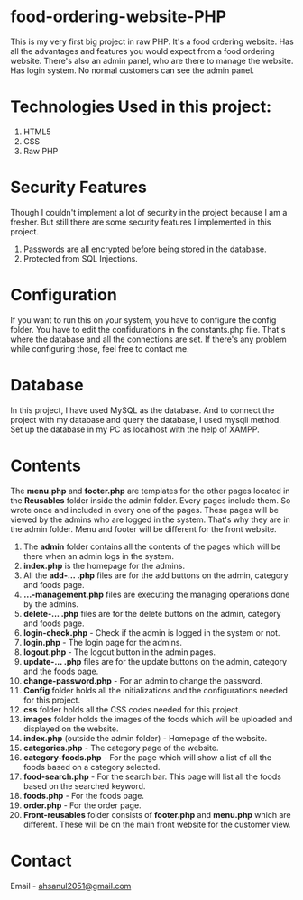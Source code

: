 # food-ordering-website-PHP
This is my very first big project in raw PHP. It's a food ordering website. Has all the advantages and features you would expect from a food ordering website. There's also an admin panel, who are there to manage the website. 
Has login system. No normal customers can see the admin panel. 

# Technologies Used in this project:

1. HTML5
2. CSS
3. Raw PHP 

# Security Features

Though I couldn't implement a lot of security in the project because I am a fresher. But still there are some security features I implemented in this project. 

1. Passwords are all encrypted before being stored in the database. 
2. Protected from SQL Injections. 

# Configuration

If you want to run this on your system, you have to configure the config folder. You have to edit the confidurations in the constants.php file. That's where the database and all the connections are set. If there's any problem while configuring those, feel free to contact me.  


# Database

In this project, I have used MySQL as the database. And to connect the project with my database and query the database, I used mysqli method. Set up the database in my PC as localhost with the help of XAMPP. 


# Contents 

The **menu.php** and **footer.php** are templates for the other pages located in the **Reusables** folder inside the admin folder. Every pages include them. So wrote once and included in every one of the pages. These pages will be viewed by the admins who are logged in the system. That's why they are in the admin folder. Menu and footer will be different for the front website. 

1. The **admin** folder contains all the contents of the pages which will be there when an admin logs in the system.
2. **index.php** is the homepage for the admins. 
3. All the **add-... .php** files are for the add buttons on the admin, category and foods page. 
4. **...-management.php** files are executing the managing operations done by the admins. 
5. **delete-... .php** files are for the delete buttons on the admin, category and foods page. 
6. **login-check.php** - Check if the admin is logged in the system or not. 
7. **login.php** - The login page for the admins. 
8. **logout.php** - The logout button in the admin pages. 
9. **update-... .php** files are for the update buttons on the admin, category and the foods page. 
10. **change-password.php** - For an admin to change the password. 
11. **Config** folder holds all the initializations and the configurations needed for this project. 
12. **css** folder holds all the CSS codes needed for this project. 
13. **images** folder holds the images of the foods which will be uploaded and displayed on the website. 
14. **index.php** (outside the admin folder) - Homepage of the website. 
15. **categories.php** - The category page of the website. 
16. **category-foods.php** - For the page which will show a list of all the foods based on a category selected. 
17. **food-search.php** - For the search bar. This page will list all the foods based on the searched keyword. 
18. **foods.php** - For the foods page. 
19. **order.php** - For the order page. 
20. **Front-reusables** folder consists of **footer.php** and **menu.php** which are different. These will be on the main front website for the customer view. 

# Contact 
Email - ahsanul2051@gmail.com



